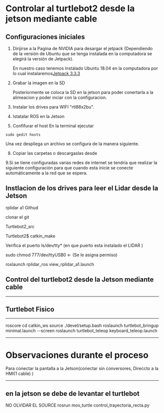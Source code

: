 # Controlar al turtlebot2 desde la jetson mediante cable 

## Configuraciones iniciales 
1. Dirijirse a la Pagina de NVIDIA para desargar el jetpack (Dependiendo de la versión de Ubuntu que se tenga instalada en la computadora se elegirá la versión de Jetpack).

    En nuestro caso tenemos instalado Ubuntu 18.04 en la computadora por lo cual            instalaremos[Jetpack 3.3.3](https://developer.nvidia.com/embedded/jetpack-3_3_3)


3. Grabar la imagen en la SD


   Posteriormente se coloca la SD en la jetson para poder conertarla a la alimeacion y      poder inciar con la configuracion. 

4. Instalar los drives para WIFI  "rtl88x2bu".  

5. Istatalar ROS en la Jetson

6. Confifurar el host
   En la terminal ejecutar

```
sudo gedit hosts
```
   Una vez despliega un archivo se configura de la manera siguiente. 
   
8. Copiar las carpetas o descargaslas desde

9.Si se tiene configuradas varias redes de internet se tendría que realizar la siguiente configuración para que cuando esta inicie se conecte automáticamente a la red que se espera.


## Instlacion de los drives para leer el Lidar desde la Jetson

rplidar a1 Githud       

clonar el git                 

Turtlebot2_src

Turtlebot2$ catkin_make

Verifica el puerto ls/dev/tty*        (en que puerto esta instalado el LIDAR )

sudo chmod 777/dev/ttyUSB0                                                  ← (Se le asigna permiso)

roslaunch rplidar_ros view_rplidar_a1.launch









## Control del turtlebot2 desde la Jetson mediante cable





*********************************************
Turtlebot Fisico
-------------------------------
*****
roscore
cd catkin_ws
source ./devel/setup.bash
 roslaunch turtlebot_bringup minimal.launch --screen
roslaunch turtlebot_teleop keyboard_teleop.launch


**************************************














# Observaciones durante el proceso 

Para conectar la pantalla a la Jetson(conectar sin conversores, Direccto a la HMI(1 cable) )



 --------------------
 en la jetson se debe de levantar el turtlebot 
 --------------------
 NO OLVIDAR EL SOURCE 
  rosrun mov_turtle control_trayectoria_recta.py 
